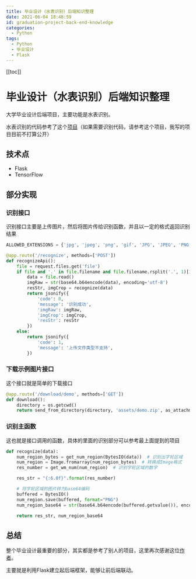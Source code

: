 ```yaml
---
title: 毕业设计（水表识别）后端知识整理
date: 2021-06-04 18:48:59
id: graduation-project-back-end-knowledge
categories:
  - Python
tags:
  - Python
  - 毕业设计
  - Flask
---
```


[[toc]]

# 毕业设计（水表识别）后端知识整理

大学毕业设计后端项目，主要功能是水表识别。

水表识别的代码参考了这个[项目](https://github.com/Denstiny2017/WaterMeter)（如果需要识别代码，请参考这个项目，我写的项目目前不打算公开）

## 技术点

- Flask
- TensorFlow

## 部分实现

### 识别接口

识别接口主要是上传图片，然后将图片传给识别函数，并且以一定的格式返回识别结果

```python
ALLOWED_EXTENSIONS = {'jpg', 'jpeg', 'png', 'gif', 'JPG', 'JPEG', 'PNG', 'GIF'}

@app.route('/recognize', methods=['POST'])
def recognizeApi():
    file = request.files.get('file')
    if file and '.' in file.filename and file.filename.rsplit('.', 1)[1] in ALLOWED_EXTENSIONS:
        data = file.read()
        imgRaw = str(base64.b64encode(data), encoding='utf-8')
        resStr, imgCrop = recognize(data)
        return jsonify({
            'code': 0,
            'message': '识别成功',
            'imgRaw': imgRaw,
            'imgCrop': imgCrop,
            'resStr': resStr
        })
    else:
        return jsonify({
            'code': 1,
            'message': '上传文件类型不支持',
        })
```

### 下载示例图片接口

这个接口就是简单的下载接口

```python
@app.route('/download/demo', methods=['GET'])
def download():
    directory = os.getcwd()
    return send_from_directory(directory, 'assets/demo.zip', as_attachment=True)
```

### 识别主函数

这也就是接口调用的函数，具体的里面的识别部分可以参考最上面提到的项目

```python
def recognize(data):
    num_region_bytes = get_num_region(BytesIO(data))  # 识别出字轮区域
    num_region = Image.fromarray(num_region_bytes)  # 转换成Image格式
    res_number = get_wm_num(num_region)  # 识别字轮区域的数字

    res_str = "{:6.0f}".format(res_number)

    # 将字轮区域的图片转为base64编码
    buffered = BytesIO()
    num_region.save(buffered, format="PNG")
    num_region_base64 = str(base64.b64encode(buffered.getvalue()), encoding='utf-8')

    return res_str, num_region_base64
```

## 总结

整个毕业设计最重要的部分，其实都是参考了别人的项目，这里再次感谢这位[作者](https://github.com/Denstiny2017)。

主要就是利用Flask建立起后端框架，能够让前后端联动。
